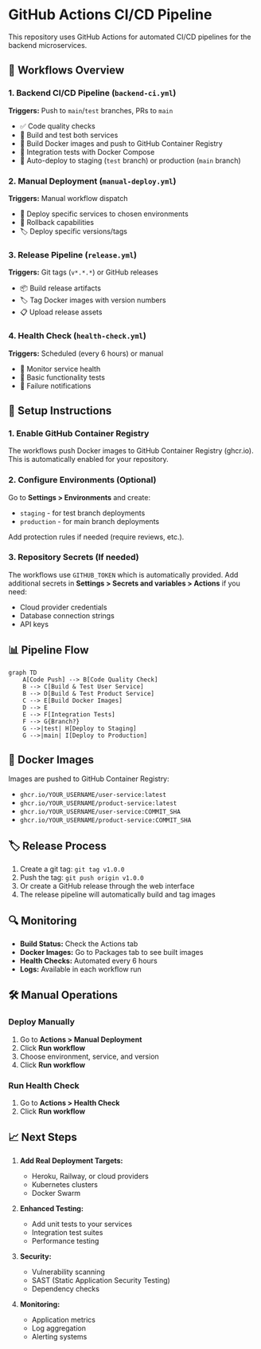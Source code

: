# GitHub Actions CI/CD Pipeline

This repository uses GitHub Actions for automated CI/CD pipelines for the backend microservices.

## 🚀 Workflows Overview

### 1. **Backend CI/CD Pipeline** (`backend-ci.yml`)
**Triggers:** Push to `main`/`test` branches, PRs to `main`
- ✅ Code quality checks
- 🧪 Build and test both services
- 🐳 Build Docker images and push to GitHub Container Registry
- 🔗 Integration tests with Docker Compose
- 🚀 Auto-deploy to staging (`test` branch) or production (`main` branch)

### 2. **Manual Deployment** (`manual-deploy.yml`)
**Triggers:** Manual workflow dispatch
- 🎯 Deploy specific services to chosen environments
- 🔄 Rollback capabilities
- 🏷️ Deploy specific versions/tags

### 3. **Release Pipeline** (`release.yml`)
**Triggers:** Git tags (`v*.*.*`) or GitHub releases
- 📦 Build release artifacts
- 🏷️ Tag Docker images with version numbers
- 📋 Upload release assets

### 4. **Health Check** (`health-check.yml`)
**Triggers:** Scheduled (every 6 hours) or manual
- 💚 Monitor service health
- 🧪 Basic functionality tests
- 🚨 Failure notifications

## 🔧 Setup Instructions

### 1. Enable GitHub Container Registry
The workflows push Docker images to GitHub Container Registry (ghcr.io). This is automatically enabled for your repository.

### 2. Configure Environments (Optional)
Go to **Settings > Environments** and create:
- `staging` - for test branch deployments
- `production` - for main branch deployments

Add protection rules if needed (require reviews, etc.).

### 3. Repository Secrets (If needed)
The workflows use `GITHUB_TOKEN` which is automatically provided. Add additional secrets in **Settings > Secrets and variables > Actions** if you need:
- Cloud provider credentials
- Database connection strings
- API keys

## 📊 Pipeline Flow

```mermaid
graph TD
    A[Code Push] --> B[Code Quality Check]
    B --> C[Build & Test User Service]
    B --> D[Build & Test Product Service]
    C --> E[Build Docker Images]
    D --> E
    E --> F[Integration Tests]
    F --> G{Branch?}
    G -->|test| H[Deploy to Staging]
    G -->|main| I[Deploy to Production]
```

## 🐳 Docker Images

Images are pushed to GitHub Container Registry:
- `ghcr.io/YOUR_USERNAME/user-service:latest`
- `ghcr.io/YOUR_USERNAME/product-service:latest`
- `ghcr.io/YOUR_USERNAME/user-service:COMMIT_SHA`
- `ghcr.io/YOUR_USERNAME/product-service:COMMIT_SHA`

## 🏷️ Release Process

1. Create a git tag: `git tag v1.0.0`
2. Push the tag: `git push origin v1.0.0`
3. Or create a GitHub release through the web interface
4. The release pipeline will automatically build and tag images

## 🔍 Monitoring

- **Build Status:** Check the Actions tab
- **Docker Images:** Go to Packages tab to see built images
- **Health Checks:** Automated every 6 hours
- **Logs:** Available in each workflow run

## 🛠️ Manual Operations

### Deploy Manually
1. Go to **Actions > Manual Deployment**
2. Click **Run workflow**
3. Choose environment, service, and version
4. Click **Run workflow**

### Run Health Check
1. Go to **Actions > Health Check**
2. Click **Run workflow**

## 📈 Next Steps

1. **Add Real Deployment Targets:**
   - Heroku, Railway, or cloud providers
   - Kubernetes clusters
   - Docker Swarm

2. **Enhanced Testing:**
   - Add unit tests to your services
   - Integration test suites
   - Performance testing

3. **Security:**
   - Vulnerability scanning
   - SAST (Static Application Security Testing)
   - Dependency checks

4. **Monitoring:**
   - Application metrics
   - Log aggregation
   - Alerting systems
